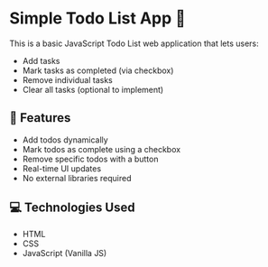 # Simple Todo List App 📝

This is a basic JavaScript Todo List web application that lets users:
- Add tasks
- Mark tasks as completed (via checkbox)
- Remove individual tasks
- Clear all tasks (optional to implement)

## 🌟 Features

- Add todos dynamically
- Mark todos as complete using a checkbox
- Remove specific todos with a button
- Real-time UI updates
- No external libraries required

## 💻 Technologies Used

- HTML
- CSS
- JavaScript (Vanilla JS)

